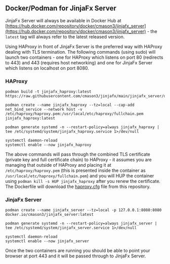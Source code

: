 ## Docker/Podman for JinjaFx Server

JinjaFx Server will always be available in Docker Hub at [https://hub.docker.com/repository/docker/cmason3/jinjafx_server](https://hub.docker.com/repository/docker/cmason3/jinjafx_server) - the `latest` tag will always refer to the latest released version.

Using HAProxy in front of JinjaFx Server is the preferred way with HAProxy dealing with TLS termination. The following commands (using sudo) will launch two containers - one for HAProxy which listens on port 80 (redirects to 443) and 443 (requires host networking) and one for JinjaFx Server which listens on localhost on port 8080.

### HAProxy

```
podman build -t jinjafx_haproxy:latest https://raw.githubusercontent.com/cmason3/jinjafx/main/jinjafx_server/docker/Dockerfile.HAProxy

podman create --name jinjafx_haproxy --tz=local --cap-add net_bind_service --network host -v /etc/haproxy/haproxy.pem:/usr/local/etc/haproxy/fullchain.pem jinjafx_haproxy:latest

podman generate systemd -n --restart-policy=always jinjafx_haproxy | tee /etc/systemd/system/jinjafx_haproxy.service 1>/dev/null

systemctl daemon-reload
systemctl enable --now jinjafx_haproxy
```

The above commands will pass through the combined TLS certificate (private key and full certificate chain) to HAProxy - it assumes you are managing that outside of HAProxy and placing it at `/etc/haproxy/haproxy.pem` (this is presented inside the container as `/usr/local/etc/haproxy/fullchain.pem`) and you will HUP the container using `podman kill -s HUP jinjafx_haproxy` after you renew the certificate. The Dockerfile will download the [haproxy.cfg](https://raw.githubusercontent.com/cmason3/jinjafx/main/jinjafx_server/docker/haproxy.cfg) file from this repository.

### JinjaFx Server

```
podman create --name jinjafx_server --tz=local -p 127.0.0.1:8080:8080 docker.io/cmason3/jinjafx_server:latest

podman generate systemd -n --restart-policy=always jinjafx_server | tee /etc/systemd/system/jinjafx_server.service 1>/dev/null

systemctl daemon-reload
systemctl enable --now jinjafx_server
```

Once the two containers are running you should be able to point your browser at port 443 and it will be passed through to JinjaFx Server.
